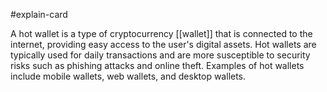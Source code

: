 #explain-card 

A hot wallet is a type of cryptocurrency [[wallet]] that is connected to the internet, providing easy access to the user's digital assets. Hot wallets are typically used for daily transactions and are more susceptible to security risks such as phishing attacks and online theft. Examples of hot wallets include mobile wallets, web wallets, and desktop wallets.